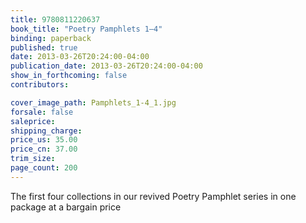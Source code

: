 ```yaml
---
title: 9780811220637
book_title: "Poetry Pamphlets 1–4"
binding: paperback
published: true
date: 2013-03-26T20:24:00-04:00
publication_date: 2013-03-26T20:24:00-04:00
show_in_forthcoming: false
contributors:

cover_image_path: Pamphlets_1-4_1.jpg
forsale: false
saleprice:
shipping_charge:
price_us: 35.00
price_cn: 37.00
trim_size:
page_count: 200
---
```

The first four collections in our revived Poetry Pamphlet series in one package at a bargain price

